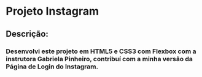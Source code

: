 # Projeto Instagram 

## Descrição:

### Desenvolvi este projeto em HTML5 e CSS3 com Flexbox com a instrutora Gabriela Pinheiro, contribuí com a minha versão da Página de Login do Instagram.

